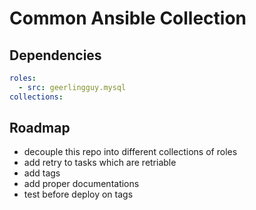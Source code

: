 # Common Ansible Collection


## Dependencies

```yaml
roles:
  - src: geerlingguy.mysql
collections:
```

## Roadmap

- decouple this repo into different collections of roles
- add retry to tasks which are retriable
- add tags
- add proper documentations
- test before deploy on tags
